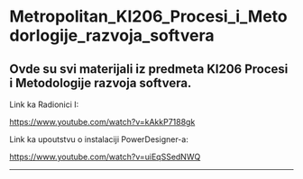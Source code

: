 # Metropolitan_KI206_Procesi_i_Metodorlogije_razvoja_softvera
Ovde su svi materijali iz predmeta KI206 Procesi i Metodologije razvoja softvera.
------------------------------------------------------------------------------------------------------------------------------------------
Link ka Radionici I:

https://www.youtube.com/watch?v=kAkkP7188gk

Link ka upoutstvu o instalaciji PowerDesigner-a:

https://www.youtube.com/watch?v=uiEqSSedNWQ

------------------------------------------------------------------------------------------------------------------------------------------
